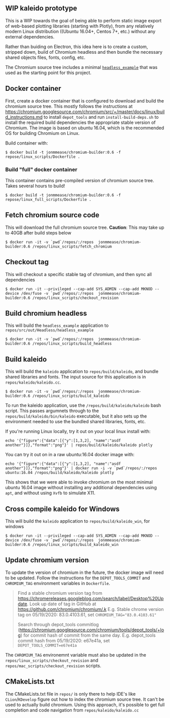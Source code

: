 ## WIP kaleido prototype
This is a WIP towards the goal of being able to perform static image export of web-based plotting libraries (starting with Plotly), from any relatively modern Linux distribution ((Ubuntu 16.04+, Centos 7+, etc.) without any external dependencies.

Rather than buiding on Electron, this idea here is to create a custom, stripped down, build of Chromium headless and then
bundle the necessary shared objects files, fonts, config, etc.

The Chromium source tree includes a minimal [`headless_example`](https://chromium.googlesource.com/chromium/src/+/lkgr/headless/README.md#usage-as-a-c_library) that was used as the starting point for this project.

## Docker container
First, create a docker container that is configured to download and build the chromium source tree.  This mostly follows the instructions at https://chromium.googlesource.com/chromium/src/+/master/docs/linux/build_instructions.md to install `depot_tools` and run `install-build-deps.sh` to install the required build dependencies the appropriate stable version of Chromium. The image is based on ubuntu 16.04, which is the recommended OS for building Chromium on Linux.

Build container with:

```
$ docker build -t jonmmease/chromium-builder:0.6 -f repose/linux_scripts/Dockerfile .
```

### Build "full" docker container
This container contains pre-compiled version of chromium source tree. Takes several hours to build!

```
$ docker build -t jonmmease/chromium-builder:0.6 -f repose/linux_full_scripts/Dockerfile .
```


## Fetch chromium source code
This will download the full chromium source tree. **Caution**: This may take up to 40GB after build steps below
```
$ docker run -it -v `pwd`/repos/:/repos  jonmmease/chromium-builder:0.6 /repos/linux_scripts/fetch_chromium
```

## Checkout tag
This will checkout a specific stable tag of chromium, and then sync all dependencies
```
$ docker run -it --privileged --cap-add SYS_ADMIN --cap-add MKNOD --device /dev/fuse -v `pwd`/repos/:/repos  jonmmease/chromium-builder:0.6 /repos/linux_scripts/checkout_revision
```

## Build chromium headless
This will build the `headless_example` application to `repos/src/out/Headless/headless_example`
```
$ docker run -it -v `pwd`/repos/:/repos  jonmmease/chromium-builder:0.6 /repos/linux_scripts/build_headless
```

## Build kaleido
This will build the `kaleido` application to `repos/build/kaleido`, and bundle shared libraries and fonts. The input source for this application is in `repos/kaleido/kaleido.cc`.

```
$ docker run -it -v `pwd`/repos/:/repos  jonmmease/chromium-builder:0.6 /repos/linux_scripts/build_kaleido
```

To run the kaleido application, use the `/repos/build/kaleido/kaleido` bash script. This passes argumnets through to the `repos/build/kaleido/bin/kaleido` executable, but it also sets up the environment needed to use the bundled shared libraries, fonts, etc.

If you're running Linux locally, try it out on your local linux install with:

```
echo '{"figure":{"data":[{"y":[1,3,2], "name":"asdf another"}]},"format":"png"}' | repos/build/kaleido/kaleido plotly
```

You can try it out on in a raw ubuntu:16.04 docker image with:

```
echo '{"figure":{"data":[{"y":[1,3,2], "name":"asdf another"}]},"format":"png"}' | docker run -i -v `pwd`/repos/:/repos ubuntu:16.04 /repos/build/kaleido/kaleido plotly
```

This shows that we were able to invoke chromium on the most minimal ubuntu 16.04 image without installing any additional dependencies using `apt`, and without using `Xvfb` to simulate X11.

## Cross compile kaleido for Windows
This will build the `kaleido` application to `repos/build/kaleido_win`, for windows

```
$ docker run -it --privileged --cap-add SYS_ADMIN --cap-add MKNOD --device /dev/fuse -v `pwd`/repos/:/repos  jonmmease/chromium-builder:0.6 /repos/linux_scripts/build_kaleido_win
```


## Update chromium version
To update the version of chromium in the future, the docker image will need to be updated. Follow the instructions for the `DEPOT_TOOLS_COMMIT` and `CHROMIUM_TAG` environment variables in `Dockerfile`.

> Find a stable chromium version tag from https://chromereleases.googleblog.com/search/label/Desktop%20Update. Look up date of tag in GitHub at https://github.com/chromium/chromium/.k
E.g. Stable chrome version tag on 05/19/2020: 83.0.4103.61, set `CHROMIUM_TAG="83.0.4103.61"`
>
> Search through depot_tools commitlog (https://chromium.googlesource.com/chromium/tools/depot_tools/+log) for commit hash of commit from the same day.
E.g. depot_tools commit hash from 05/19/2020: e67e41a, set `DEPOT_TOOLS_COMMIT=e67e41a`

The `CHROMIUM_TAG` environemnt variable must also be updated in the `repos/linux_scripts/checkout_revision` and `repos/mac_scripts/checkout_revision` scripts.

## CMakeLists.txt
The CMakeLists.txt file in `repos/` is only there to help IDE's like `CLion`/`KDevelop` figure out how to index the chromium source tree. It can't be used to actually build chromium. Using this approach, it's possible to get full completion and code navigation from `repos/kaleido/kaleido.cc`
